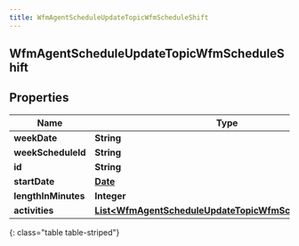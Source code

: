 ```yaml
---
title: WfmAgentScheduleUpdateTopicWfmScheduleShift
---
```

## WfmAgentScheduleUpdateTopicWfmScheduleShift


## Properties

| Name | Type | Description | Notes |
| ------------ | ------------- | ------------- | ------------- |
| **weekDate** | **String** |  |  [optional] |
| **weekScheduleId** | **String** |  |  [optional] |
| **id** | **String** |  |  [optional] |
| **startDate** | [**Date**](Date.html) |  |  [optional] |
| **lengthInMinutes** | **Integer** |  |  [optional] |
| **activities** | [**List&lt;WfmAgentScheduleUpdateTopicWfmScheduleActivity&gt;**](WfmAgentScheduleUpdateTopicWfmScheduleActivity.html) |  |  [optional] |
{: class="table table-striped"}



